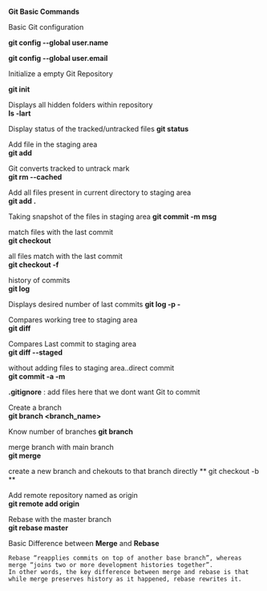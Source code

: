 **Git Basic Commands**

Basic Git configuration

**git config --global user.name <username>**
  
**git config --global user.email <email>**

Initialize a empty Git Repository
  
  **git init** 

Displays all hidden folders within repository  
**ls -lart** 

Display status of the tracked/untracked files
**git status** 

Add file in the staging area  
**git add <FILE>** 

Git converts tracked to untrack mark  
  **git rm --cached <FILE>** 
  
Add all files present in current directory to staging area  
**git add .** 

Taking snapshot of the files in staging area
**git commit -m msg** 
  
match files with the last commit  
**git checkout <FILE>** 

all files match with the last commit  
**git checkout -f** 

history of commits  
**git log** 
  
Displays desired number of last commits
**git log -p -<number>** 
  
Compares working tree to staging area  
**git diff**
  
Compares Last commit to staging area  
**git diff --staged** 
  
without adding files to staging area..direct commit  
**git commit -a -m <msg>** 

**.gitignore** : add files here that we dont want Git to commit
  
Create a branch  
  **git branch <branch_name>**

Know number of branches
**git branch**
  
merge branch with main branch  
**git merge <branchname>** 
  
create a new branch and chekouts to that branch directly **
git checkout -b <newbranchname>** 

Add remote repository named as origin  
**git remote add origin <url>** 

Rebase with the master branch  
**git rebase master**  
  
 Basic Difference between **Merge** and **Rebase**
  
    Rebase “reapplies commits on top of another base branch”, whereas merge “joins two or more development histories together”. 
    In other words, the key difference between merge and rebase is that while merge preserves history as it happened, rebase rewrites it.
